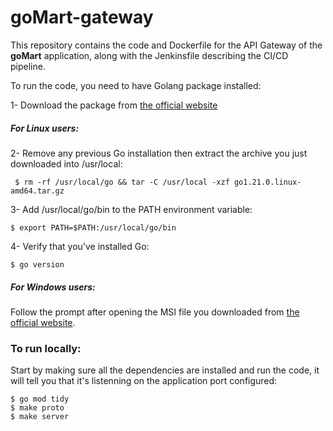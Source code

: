 # goMart-gateway
This repository contains the code and Dockerfile for the API Gateway of the **goMart** application, along with the Jenkinsfile describing the CI/CD pipeline.

To run the code, you need to have Golang package installed:

1- Download the package from [the official website](https://go.dev/doc/install)
##### For Linux users:
2- Remove any previous Go installation  then extract the archive you just downloaded into /usr/local:
```
 $ rm -rf /usr/local/go && tar -C /usr/local -xzf go1.21.0.linux-amd64.tar.gz
```
3- Add /usr/local/go/bin to the PATH environment variable:
```
$ export PATH=$PATH:/usr/local/go/bin
```
4- Verify that you've installed Go:
```
$ go version
```
##### For Windows users:
Follow the prompt after opening the MSI file you downloaded from [the official website](https://go.dev/doc/install).

### To run locally:
Start by making sure all the dependencies are installed and run the code, it will tell you that it's listenning on the application port configured:
```
$ go mod tidy
$ make proto
$ make server
```

